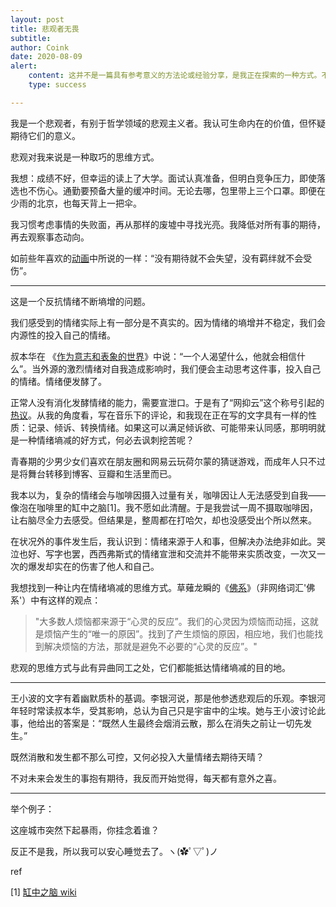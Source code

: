 ```yaml
---
layout: post
title: 悲观者无畏
subtitle: 
author: Coink
date: 2020-08-09
alert: 
    content: 这并不是一篇具有参考意义的方法论或经验分享，是我正在探索的一种方式。不过请放心，这里并不会有撒泼式的苦大仇深。
    type: success

---
```




我是一个悲观者，有别于哲学领域的悲观主义者。我认可生命内在的价值，但怀疑期待它们的意义。



悲观对我来说是一种取巧的思维方式。

我想：成绩不好，但幸运的读上了大学。面试认真准备，但明白竞争压力，即使落选也不伤心。通勤要预备大量的缓冲时间。无论去哪，包里带上三个口罩。即便在少雨的北京，也每天背上一把伞。

我习惯考虑事情的失败面，再从那样的废墟中寻找光亮。我降低对所有事的期待，再去观察事态动向。

如前些年喜欢的[动画](https://movie.douban.com/subject/23750688/)中所说的一样：“没有期待就不会失望，没有羁绊就不会受伤”。



---

这是一个反抗情绪不断墒增的问题。

我们感受到的情绪实际上有一部分是不真实的。因为情绪的墒增并不稳定，我们会内源性的投入自己的情绪。

叔本华在 《[作为意志和表象的世界](https://book.douban.com/subject/1004699/)》中说：“一个人渴望什么，他就会相信什么”。当外源的激烈情绪对自我造成影响时，我们便会主动思考这件事，投入自己的情绪。情绪便发酵了。

正常人没有消化发酵情绪的能力，需要宣泄口。于是有了“网抑云”这个称号引起的[热议](https://www.zhihu.com/question/399334775)。从我的角度看，写在音乐下的评论，和我现在正在写的文字具有一样的性质：记录、倾诉、转换情绪。如果这可以满足倾诉欲、可能带来认同感，那明明就是一种情绪墒减的好方式，何必去讽刺挖苦呢？

青春期的少男少女们喜欢在朋友圈和网易云玩荷尔蒙的猜谜游戏，而成年人只不过是将舞台转移到博客、豆瓣和生活里而已。

我本以为，复杂的情绪会与咖啡因摄入过量有关，咖啡因让人无法感受到自我——像泡在咖啡里的缸中之脑[1]。我不愿如此清醒。于是我尝试一周不摄取咖啡因，让右脑尽全力去感受。但结果是，整周都在打哈欠，却也没感受出个所以然来。

在状况外的事件发生后，我认识到：情绪来源于人和事，但解决办法绝非如此。哭泣也好、写字也罢，西西弗斯式的情绪宣泄和交流并不能带来实质改变，一次又一次的爆发却实在的伤害了他人和自己。

我想找到一种让内在情绪墒减的思维方式。草薙龙瞬的《[佛系](https://book.douban.com/subject/30152934/)》（非网络词汇'佛系'）中有这样的观点：

>  "大多数人烦恼都来源于“心灵的反应”。我们的心灵因为烦恼而动摇，这就是烦恼产生的“唯一的原因”。找到了产生烦恼的原因，相应地，我们也能找到解决烦恼的方法，那就是避免不必要的“心灵的反应”。"

悲观的思维方式与此有异曲同工之处，它们都能抵达情绪墒减的目的地。




---


王小波的文字有着幽默质朴的基调。李银河说，那是他参透悲观后的乐观。李银河年轻时常读叔本华，受其影响，总认为自己只是宇宙中的尘埃。她与王小波讨论此事，他给出的答案是：“既然人生最终会烟消云散，那么在消失之前让一切先发生。”

既然消散和发生都不那么可控，又何必投入大量情绪去期待天晴？

不对未来会发生的事抱有期待，我反而开始觉得，每天都有意外之喜。




---


举个例子：

这座城市突然下起暴雨，你挂念着谁？

反正不是我，所以我可以安心睡觉去了。ヽ(✿ﾟ▽ﾟ)ノ



ref

[1] [缸中之脑 wiki](https://zh.wikipedia.org/zh-cn/缸中之脑)




